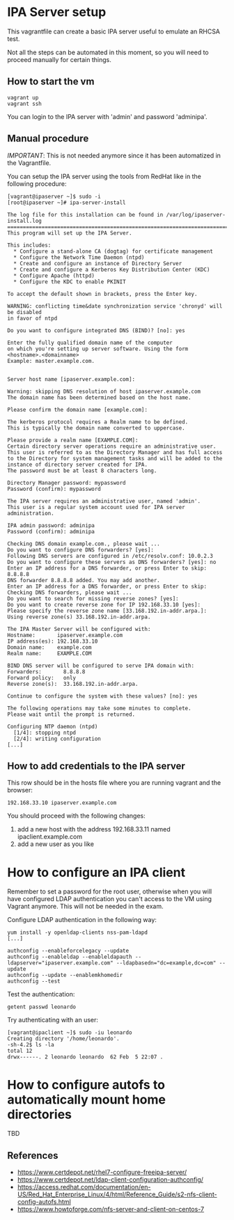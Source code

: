 # IPA Server setup

This vagrantfile can create a basic IPA server useful to emulate an RHCSA test.

Not all the steps can be automated in this moment, so you will need to proceed
manually for certain things.

## How to start the vm

    vagrant up
    vagrant ssh

You can login to the IPA server with 'admin' and password 'adminipa'.

## Manual procedure

*IMPORTANT*: This is not needed anymore since it has been automatized in the
Vagrantfile.

You can setup the IPA server using the tools from RedHat like in the following
procedure:

    [vagrant@ipaserver ~]$ sudo -i
    [root@ipaserver ~]# ipa-server-install 
    
    The log file for this installation can be found in /var/log/ipaserver-install.log
    ==============================================================================
    This program will set up the IPA Server.
    
    This includes:
      * Configure a stand-alone CA (dogtag) for certificate management
      * Configure the Network Time Daemon (ntpd)
      * Create and configure an instance of Directory Server
      * Create and configure a Kerberos Key Distribution Center (KDC)
      * Configure Apache (httpd)
      * Configure the KDC to enable PKINIT
    
    To accept the default shown in brackets, press the Enter key.
    
    WARNING: conflicting time&date synchronization service 'chronyd' will be disabled
    in favor of ntpd
    
    Do you want to configure integrated DNS (BIND)? [no]: yes
    
    Enter the fully qualified domain name of the computer
    on which you're setting up server software. Using the form
    <hostname>.<domainname>
    Example: master.example.com.
    
    
    Server host name [ipaserver.example.com]: 
    
    Warning: skipping DNS resolution of host ipaserver.example.com
    The domain name has been determined based on the host name.
    
    Please confirm the domain name [example.com]: 
    
    The kerberos protocol requires a Realm name to be defined.
    This is typically the domain name converted to uppercase.
    
    Please provide a realm name [EXAMPLE.COM]: 
    Certain directory server operations require an administrative user.
    This user is referred to as the Directory Manager and has full access
    to the Directory for system management tasks and will be added to the
    instance of directory server created for IPA.
    The password must be at least 8 characters long.
    
    Directory Manager password: mypassword
    Password (confirm): mypassword
    
    The IPA server requires an administrative user, named 'admin'.
    This user is a regular system account used for IPA server administration.
    
    IPA admin password: adminipa
    Password (confirm): adminipa
    
    Checking DNS domain example.com., please wait ...
    Do you want to configure DNS forwarders? [yes]: 
    Following DNS servers are configured in /etc/resolv.conf: 10.0.2.3
    Do you want to configure these servers as DNS forwarders? [yes]: no
    Enter an IP address for a DNS forwarder, or press Enter to skip: 8.8.8.8
    DNS forwarder 8.8.8.8 added. You may add another.
    Enter an IP address for a DNS forwarder, or press Enter to skip: 
    Checking DNS forwarders, please wait ...
    Do you want to search for missing reverse zones? [yes]: 
    Do you want to create reverse zone for IP 192.168.33.10 [yes]: 
    Please specify the reverse zone name [33.168.192.in-addr.arpa.]: 
    Using reverse zone(s) 33.168.192.in-addr.arpa.
    
    The IPA Master Server will be configured with:
    Hostname:       ipaserver.example.com
    IP address(es): 192.168.33.10
    Domain name:    example.com
    Realm name:     EXAMPLE.COM
    
    BIND DNS server will be configured to serve IPA domain with:
    Forwarders:       8.8.8.8
    Forward policy:   only
    Reverse zone(s):  33.168.192.in-addr.arpa.
    
    Continue to configure the system with these values? [no]: yes 
    
    The following operations may take some minutes to complete.
    Please wait until the prompt is returned.
    
    Configuring NTP daemon (ntpd)
      [1/4]: stopping ntpd
      [2/4]: writing configuration
    [...]


## How to add credentials to the IPA server

This row should be in the hosts file where you are running vagrant and the
browser:

    192.168.33.10 ipaserver.example.com

You should proceed with the following changes:

1. add a new host with the address 192.168.33.11 named ipaclient.example.com
2. add a new user as you like


# How to configure an IPA client

Remember to set a password for the root user, otherwise when you will have
configured LDAP authentication you can't access to the VM using Vagrant anymore.
This will not be needed in the exam.

Configure LDAP authentication in the following way:

    yum install -y openldap-clients nss-pam-ldapd
    [...]
    
    authconfig --enableforcelegacy --update
    authconfig --enableldap --enableldapauth --ldapserver="ipaserver.example.com" --ldapbasedn="dc=example,dc=com" --update
    authconfig --update --enablemkhomedir
    authconfig --test

Test the authentication:

    getent passwd leonardo

Try authenticating with an user:

    [vagrant@ipaclient ~]$ sudo -iu leonardo
    Creating directory '/home/leonardo'.
    -sh-4.2$ ls -la
    total 12
    drwx------. 2 leonardo leonardo  62 Feb  5 22:07 .

# How to configure autofs to automatically mount home directories

TBD

## References

- https://www.certdepot.net/rhel7-configure-freeipa-server/
- https://www.certdepot.net/ldap-client-configuration-authconfig/
- https://access.redhat.com/documentation/en-US/Red_Hat_Enterprise_Linux/4/html/Reference_Guide/s2-nfs-client-config-autofs.html
- https://www.howtoforge.com/nfs-server-and-client-on-centos-7
